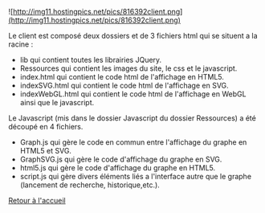 ![http://img11.hostingpics.net/pics/816392client.png](http://img11.hostingpics.net/pics/816392client.png)

Le client est composé deux dossiers et de 3 fichiers html qui se situent a la racine :

  * lib qui contient toutes les librairies JQuery.
  * Ressources qui contient les images du site, le css et le javascript.
  * index.html qui contient le code html de l'affichage en HTML5.
  * indexSVG.html qui contient le code html de l'affichage en SVG.
  * indexWebGL.html qui contient le code html de l'affichage en WebGL ainsi que le javascript.

Le Javascript (mis dans le dossier Javascript du dossier Ressources) a été découpé en 4 fichiers.

  * Graph.js qui gère le code en commun entre l'affichage du graphe en HTML5 et SVG.
  * GraphSVG.js qui gère le code d'affichage du graphe en SVG.
  * html5.js qui gère le code d'affichage du graphe en HTML5.
  * script.js qui gère divers éléments liés a l'interface autre que le graphe (lancement de recherche, historique,etc.).

[Retour à l'accueil](http://code.google.com/p/mitic-projet-2/wiki/accueil)